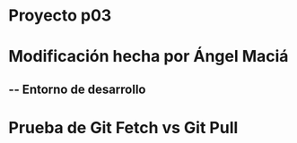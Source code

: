 # Proyecto p03
# Modificación hecha por Ángel Maciá


--
Entorno de desarrollo
--

# Prueba de Git Fetch vs Git Pull